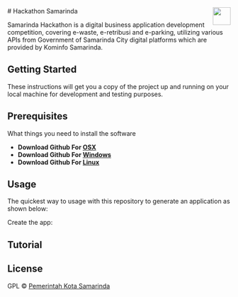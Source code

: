 <img src="https://hackathon.samarindakota.go.id/img/logo_home.png" align="right" width="40px"/>
# Hackathon Samarinda

Samarinda Hackathon is a digital business application development competition, covering e-waste, e-retribusi and e-parking, utilizing various APIs from Government of Samarinda City digital platforms which are provided by Kominfo Samarinda.

## Getting Started
These instructions will get you a copy of the project up and running on your local machine for development and testing purposes.
## Prerequisites
What things you need to install the software
* **Download Github For [OSX](http://git-scm.com/download/mac)**
* **Download Github For [Windows](https://gitforwindows.org/)**
* **Download Github For [Linux](http://git-scm.com/book/en/Getting-Started-Installing-Git)**

## Usage
The quickest way to usage with this repository to generate an application as shown below:

Create the app:

## Tutorial

## License

GPL © [Pemerintah Kota Samarinda](https://samarindakota.go.id)
